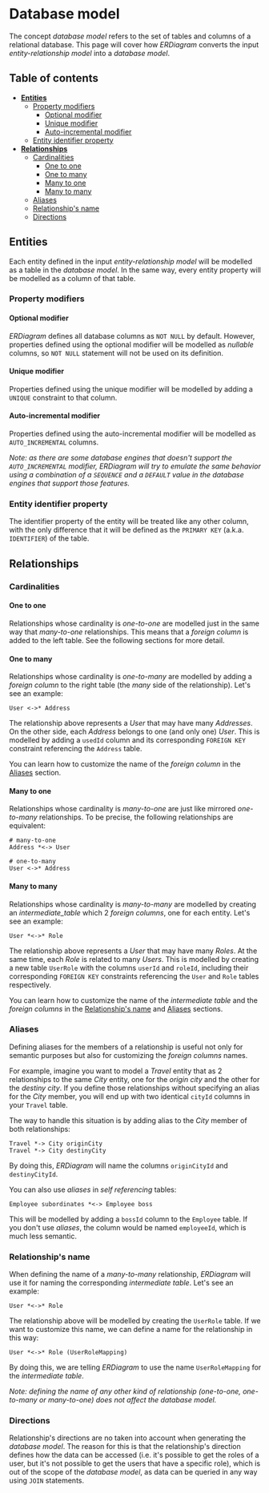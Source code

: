 # Database model

The concept _database model_ refers to the set of tables and columns of a relational database. This page will cover how
_ERDiagram_ converts the input _entity-relationship model_ into a _database model_.

## Table of contents

* **[Entities](#entities)**
    + [Property modifiers](#property-modifiers)
        + [Optional modifier](#optional-modifier)
        + [Unique modifier](#unique-modifier)
        + [Auto-incremental modifier](#auto-incremental-modifier)
    + [Entity identifier property](#entity-identifier-property)
* **[Relationships](#relationships)**
    + [Cardinalities](#cardinalities)
        + [One to one](#one-to-one)
        + [One to many](#one-to-many)
        + [Many to one](#many-to-one)
        + [Many to many](#many-to-many)
    + [Aliases](#aliases)
    + [Relationship's name](#relationships-name)
    + [Directions](#directions)

## Entities

Each entity defined in the input _entity-relationship model_ will be modelled as a table in the _database model_. In the
same way, every entity property will be modelled as a column of that table.

### Property modifiers

#### Optional modifier

_ERDiagram_ defines all database columns as `NOT NULL` by default. However, properties defined using the optional
modifier will be modelled as _nullable_ columns, so `NOT NULL` statement will not be used on its definition.

#### Unique modifier

Properties defined using the unique modifier will be modelled by adding a `UNIQUE` constraint to that column.

#### Auto-incremental modifier

Properties defined using the auto-incremental modifier will be modelled as `AUTO_INCREMENTAL` columns.

_Note: as there are some database engines that doesn't support the `AUTO_INCREMENTAL` modifier, ERDiagram will try to
emulate the same behavior using a combination of a `SEQUENCE` and a `DEFAULT` value in the database engines that
support those features._

### Entity identifier property

The identifier property of the entity will be treated like any other column, with the only difference that it will be
defined as the `PRIMARY KEY` (a.k.a. `IDENTIFIER`) of the table.

## Relationships

### Cardinalities

#### One to one

Relationships whose cardinality is _one-to-one_ are modelled just in the same way that _many-to-one_ relationships. This
means that a _foreign column_ is added to the left table. See the following sections for more detail.

#### One to many

Relationships whose cardinality is _one-to-many_ are modelled by adding a _foreign column_ to the right table (the _many_
side of the relationship). Let's see an example:

```erdiagram
User <->* Address
```

The relationship above represents a _User_ that may have many _Addresses_. On the other side, each _Address_ belongs to
one (and only one) _User_. This is modelled by adding a `usedId` column and its corresponding `FOREIGN KEY` constraint
referencing the `Address` table.

You can learn how to customize the name of the _foreign column_ in the [Aliases](#aliases) section.

#### Many to one

Relationships whose cardinality is _many-to-one_ are just like mirrored _one-to-many_ relationships. To be precise, the
following relationships are equivalent:

```erdiagram
# many-to-one
Address *<-> User

# one-to-many
User <->* Address
```

#### Many to many

Relationships whose cardinality is _many-to-many_ are modelled by creating an _intermediate_table_ which 2 _foreign columns_,
one for each entity. Let's see an example:

```erdiagram
User *<->* Role
```

The relationship above represents a _User_ that may have many _Roles_. At the same time, each _Role_ is related to many _Users_.
This is modelled by creating a new table `UserRole` with the columns `userId` and `roleId`, including their corresponding
`FOREIGN KEY` constraints referencing the `User` and `Role` tables respectively.

You can learn how to customize the name of the _intermediate table_ and the _foreign columns_ in the
[Relationship's name](#relationships-name) and [Aliases](#aliases) sections.

### Aliases

Defining aliases for the members of a relationship is useful not only for semantic purposes but also for customizing the
_foreign columns_ names.

For example, imagine you want to model a _Travel_ entity that as 2 relationships to the same _City_ entity, one for the _origin
city_ and the other for the _destiny city_. If you define those relationships without specifying an alias for the _City_ member,
you will end up with two identical `cityId` columns in your `Travel` table.

The way to handle this situation is by adding alias to the _City_ member of both relationships:

```erdiagram
Travel *-> City originCity
Travel *-> City destinyCity
```

By doing this, _ERDiagram_ will name the columns `originCityId` and `destinyCityId`.

You can also use _aliases_ in _self referencing_ tables:

```erdiagram
Employee subordinates *<-> Employee boss
```

This will be modelled by adding a `bossId` column to the `Employee` table. If you don't use _aliases_, the column would
be named `employeeId`, which is much less semantic.

### Relationship's name

When defining the name of a _many-to-many_ relationship, _ERDiagram_ will use it for naming the corresponding _intermediate
table_. Let's see an example:

```erdiagram
User *<->* Role
```

The relationship above will be modelled by creating the `UserRole` table. If we want to customize this name, we can define a
name for the relationship in this way:

```erdiagram
User *<->* Role (UserRoleMapping)
```

By doing this, we are telling _ERDiagram_ to use the name `UserRoleMapping` for the _intermediate table_.

_Note: defining the name of any other kind of relationship (one-to-one, one-to-many or many-to-one) does not affect the
database model._

### Directions

Relationship's directions are no taken into account when generating the _database model_. The reason for this is that
the relationship's direction defines how the data can be accessed (i.e. it's possible to get the roles of a user, but
it's not possible to get the users that have a specific role), which is out of the scope of the _database model_, as
data can be queried in any way using `JOIN` statements.
